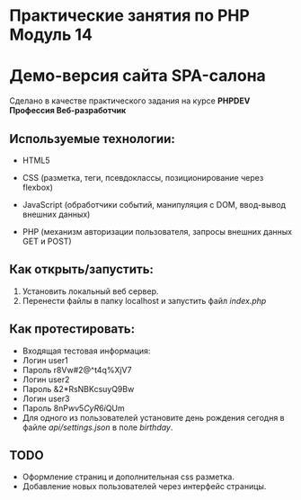 # Практические занятия по PHP Модуль 14
# Демо-версия сайта SPA-салона

Сделано в качестве практического задания на курсе **PHPDEV Профессия Веб-разработчик**

## Используемые технологии:

* HTML5

* CSS (разметка, теги, псевдоклассы, позиционирование через flexbox)

* JavaScript (обработчики событий, манипуляция с DOM, ввод-вывод внешних данных)

* PHP (механизм авторизации пользователя, запросы внешних данных GET и POST)

## Как открыть/запустить:
1. Установить локальный веб сервер. 
2. Перенести файлы в папку localhost и запустить файл *index.php*

## Как протестировать:
* Входящая тестовая информация:
* Логин user1
* Пароль r8Vw#2@^t4q%XjV7
* Логин user2
* Пароль &2*RsNBKcsuyQ9Bw
* Логин user3
* Пароль 8nP$wv5CyR6i$QUm
* Для одного из пользователей установите день рождения сегодня в файле *api/settings.json* в поле *birthday*. 

## TODO

* Оформление страниц и дополнительная css разметка.
* Добавление новых пользователей через интерфейс страницы.
